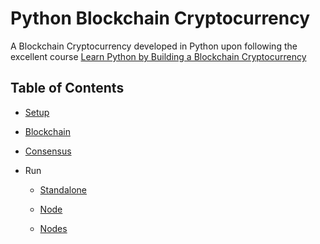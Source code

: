 # Python Blockchain Cryptocurrency

A Blockchain Cryptocurrency developed in Python upon following the excellent course [Learn Python by Building a Blockchain Cryptocurrency](https://www.udemy.com/learn-python-by-building-a-blockchain-cryptocurrency)

## Table of Contents

- [Setup](docs/setup.md)

- [Blockchain](docs/blockchain.md)

- [Consensus](docs/consensus.md)

- Run

  - [Standalone](docs/node-standalone.md)

  - [Node](docs/node.md)

  - [Nodes](docs/nodes.md)